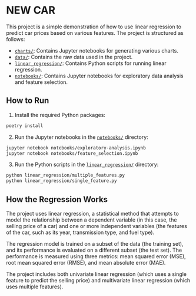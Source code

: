 # NEW CAR

This project is a simple demonstration of how to use linear regression to predict car prices based on various features. The project is structured as follows:

- [`charts/`](charts/): Contains Jupyter notebooks for generating various charts.
- [`data/`](data/): Contains the raw data used in the project.
- [`linear_regression/`](linear_regression/): Contains Python scripts for running linear regression.
- [`notebooks/`](notebooks/): Contains Jupyter notebooks for exploratory data analysis and feature selection.

## How to Run

1. Install the required Python packages:

```sh
poetry install
```

2. Run the Jupyter notebooks in the [`notebooks/`](notebooks/) directory:

```sh   
jupyter notebook notebooks/exploratory-analysis.ipynb
jupyter notebook notebooks/feature_selection.ipynb
```

3. Run the Python scripts in the [`linear_regression/`](linear_regression/) directory:

```sh
python linear_regression/multiple_features.py
python linear_regression/single_feature.py
```

## How the Regression Works

The project uses linear regression, a statistical method that attempts to model the relationship between a dependent variable (in this case, the selling price of a car) and one or more independent variables (the features of the car, such as its year, transmission type, and fuel type).

The regression model is trained on a subset of the data (the training set), and its performance is evaluated on a different subset (the test set). The performance is measured using three metrics: mean squared error (MSE), root mean squared error (RMSE), and mean absolute error (MAE).

The project includes both univariate linear regression (which uses a single feature to predict the selling price) and multivariate linear regression (which uses multiple features).
